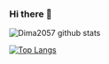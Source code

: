 ### Hi there 👋

![Dima2057 github stats](https://github-readme-stats.vercel.app/api?username=Dima2057&show_icons=true&theme=radical)

[![Top Langs](https://github-readme-stats.vercel.app/api/top-langs/?username=Dima2057&hide=html&layout=compact&show_icons=true&theme=radical)](https://github.com/Dima2057)
